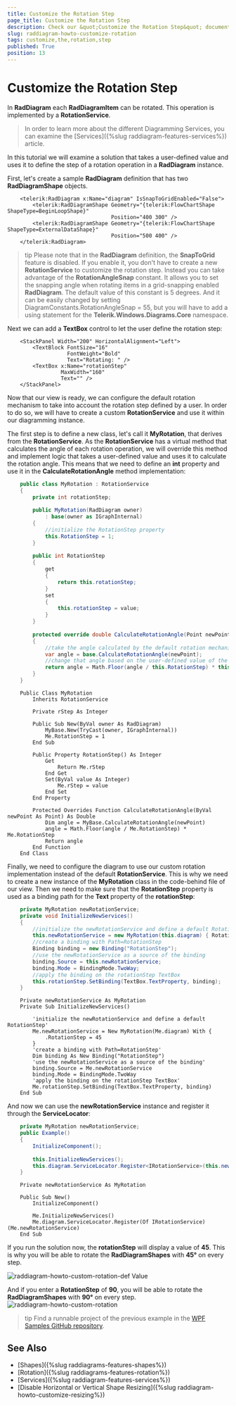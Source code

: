 ```yaml
---
title: Customize the Rotation Step
page_title: Customize the Rotation Step
description: Check our &quot;Customize the Rotation Step&quot; documentation article for the RadDiagram {{ site.framework_name }} control.
slug: raddiagram-howto-customize-rotation
tags: customize,the,rotation,step
published: True
position: 13
---
```


# Customize the Rotation Step

In __RadDiagram__ each __RadDiagramItem__ can be rotated. This operation is implemented by a __RotationService__.			

>In order to learn more about the different Diagramming Services, you can examine the [Services]({%slug raddiagram-features-services%}) article.				

In this tutorial we will examine a solution that takes a user-defined value and uses it to define the step of a rotation operation in a __RadDiagram__ instance.

First, let's create a sample __RadDiagram__ definition that has two __RadDiagramShape__ objects.				



```XAML
	<telerik:RadDiagram x:Name="diagram" IsSnapToGridEnabled="False">
		<telerik:RadDiagramShape Geometry="{telerik:FlowChartShape ShapeType=BeginLoopShape}"
								 Position="400 300" />
		<telerik:RadDiagramShape Geometry="{telerik:FlowChartShape ShapeType=ExternalDataShape}"
								 Position="500 400" />
	</telerik:RadDiagram>
```

>tip Please note that in the __RadDiagram__ definition, the __SnapToGrid__ feature is disabled. If you enable it, you don't have to create a new __RotationService__ to customize the rotation step. Instead you can take advantage of the __RotationAngleSnap__ constant. It allows you to set the snapping angle when rotating items in a grid-snapping enabled __RadDiagram__. The default value of this constant is 5 degrees. And it can be easily changed by setting DiagramConstants.RotationAngleSnap = 55, but you will have to add a using statement for the __Telerik.Windows.Diagrams.Core__ namespace.					

Next we can add a __TextBox__ control to let the user define the rotation step:				



```XAML
	<StackPanel Width="200" HorizontalAlignment="Left">
		<TextBlock FontSize="16"
				   FontWeight="Bold"
				   Text="Rotating: " />
		<TextBox x:Name="rotationStep"
				 MaxWidth="160"
				 Text="" />
	</StackPanel>
```

Now that our view is ready, we can configure the default rotation mechanism to take into account the rotation step defined by a user. In order to do so, we will have to create a custom __RotationService__ and use it within our diagramming instance. 

The first step is to define a new class, let's call it __MyRotation__, that derives from the __RotationService__. As the __RotationService__ has a virtual method that calculates the angle of each rotation operation, we will override this method and implement logic that takes a user-defined value and uses it to calculate the rotation angle. This means that we need to define an __int__ property and use it in the __CalculateRotationAngle__ method implementation:



```C#
	public class MyRotation : RotationService
	{
	    private int rotationStep;
	
	    public MyRotation(RadDiagram owner)
	        : base(owner as IGraphInternal)
	    {
	        //initialize the RotationStep property
	        this.RotationStep = 1;
	    }
	
	    public int RotationStep
	    {
	        get
	        {
	            return this.rotationStep;
	        }
	        set
	        {
	            this.rotationStep = value;
	        }
	    }
	
	    protected override double CalculateRotationAngle(Point newPoint)
	    {
	        //take the angle calculated by the default rotation mechanism
	        var angle = base.CalculateRotationAngle(newPoint);
	        //change that angle based on the user-defined value of the RotationStep property
	        return angle = Math.Floor(angle / this.RotationStep) * this.RotationStep;
	    }
	}
```



```VB.NET
	Public Class MyRotation
	    Inherits RotationService
	
	    Private rStep As Integer
	
	    Public Sub New(ByVal owner As RadDiagram)
	        MyBase.New(TryCast(owner, IGraphInternal))
	        Me.RotationStep = 1
	    End Sub
	
	    Public Property RotationStep() As Integer
	        Get
	            Return Me.rStep
	        End Get
	        Set(ByVal value As Integer)
	            Me.rStep = value
	        End Set
	    End Property
	
	    Protected Overrides Function CalculateRotationAngle(ByVal newPoint As Point) As Double
	        Dim angle = MyBase.CalculateRotationAngle(newPoint)
	        angle = Math.Floor(angle / Me.RotationStep) * Me.RotationStep
	        Return angle
	    End Function
	End Class
```

Finally, we need to configure the diagram to use our custom rotation implementation instead of the default __RotationService__. This is why we need to create a new instance of the __MyRotation__ class in the code-behind file of our view. Then we need to make sure that the __RotationStep__ property is used as a binding path for the __Text__ property of the __rotationStep__:



```C#
	private MyRotation newRotationService;
	private void InitializeNewServices()
	{
	    //initialize the newRotationService and define a default RotationStep
	    this.newRotationService = new MyRotation(this.diagram) { RotationStep = 45 };
	    //create a binding with Path=RotationStep
	    Binding binding = new Binding("RotationStep");
	    //use the newRotationService as a source of the binding
	    binding.Source = this.newRotationService;
	    binding.Mode = BindingMode.TwoWay;
	    //apply the binding on the rotationStep TextBox
	    this.rotationStep.SetBinding(TextBox.TextProperty, binding);
	}
```



```VB.NET
	Private newRotationService As MyRotation
	Private Sub InitializeNewServices()
	
	    'initialize the newRotationService and define a default RotationStep'
	    Me.newRotationService = New MyRotation(Me.diagram) With {
	        .RotationStep = 45
	    }
	    'create a binding with Path=RotationStep'
	    Dim binding As New Binding("RotationStep")
	    'use the newRotationService as a source of the binding'
	    binding.Source = Me.newRotationService
	    binding.Mode = BindingMode.TwoWay
	    'apply the binding on the rotationStep TextBox'
	    Me.rotationStep.SetBinding(TextBox.TextProperty, binding)
	End Sub
```

And now we can use the __newRotationService__ instance and register it through the __ServiceLocator__:



```C#
	private MyRotation newRotationService;
	public Example()
	{
		InitializeComponent();
	
		this.InitializeNewServices();
	    this.diagram.ServiceLocator.Register<IRotationService>(this.newRotationService);
	}
```



```VB.NET
	Private newRotationService As MyRotation
	
	Public Sub New()
	    InitializeComponent()
	
	    Me.InitializeNewServices()
	    Me.diagram.ServiceLocator.Register(Of IRotationService)(Me.newRotationService)
	End Sub
```

If you run the solution now, the __rotationStep__ will display a value of __45__. This is why you will be able to rotate the __RadDiagramShapes__ with __45°__ on every step.

![raddiagram-howto-custom-rotation-def Value](images/raddiagram-howto-custom-rotation-defValue.png)

And if you enter a __RotationStep__ of __90__, you will be able to rotate the __RadDiagramShapes__ with __90°__ on every step.
![raddiagram-howto-custom-rotation](images/raddiagram-howto-custom-rotation.png)

>tip Find a runnable project of the previous example in the [WPF Samples GitHub repository](https://github.com/telerik/xaml-sdk/tree/master/Diagram/CustomServices).

## See Also
 * [Shapes]({%slug raddiagrams-features-shapes%})
 * [Rotation]({%slug raddiagrams-features-rotation%})
 * [Services]({%slug raddiagram-features-services%})
 * [Disable Horizontal or Vertical Shape Resizing]({%slug raddiagram-howto-customize-resizing%})